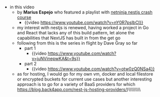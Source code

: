 - in this video
	- by **Marius Espejo** who featured a playlist with [netninja nestjs crash course](https://www.youtube.com/watch?v=pcX97ZrTE6M&list=PL4cUxeGkcC9g8YFseGdkyj9RH9kVs_cMr)
		- {{video https://www.youtube.com/watch?v=nY0R7pslbCI}}
	- my interest with nestjs is renewed, having worked a project in Go and React that lacks any of this build pattern, let alone the capabilities that NextJS has built in from the get go
	- following from this is the series in flight by Dave Gray so far
		- part 1
			- {{video https://www.youtube.com/watch?v=juNVinepwKA&t=9s}}
		- part 2
			- {{video https://www.youtube.com/watch?v=otw0zQ0NSa4}}
	- as for hosting, I would go for my own vm, docker and local filestore or encrypted buckets for current use cases but another interesting approach is to go for a variety of BaaS providers for which https://blog.back4app.com/nest-js-hosting-providers/)\\\\\\\\\\\\\\\\\